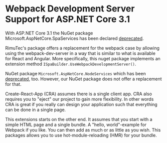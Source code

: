 ﻿# Webpack Development Server Support for ASP.NET Core 3.1

With ASP.NET Core 3.1 the NuGet package Microsoft.AspNetCore.SpaServices has been declared [deprecated](https://github.com/dotnet/aspnetcore/issues/12890). 

RimuTec's package offers a replacement for the webpack case by allowing using the webpack-dev-server in a way that is similar to what is available for React and Angular. More specifically, this nuget package implements an extension method ```ISpaBuilder.UseWebpackDevelopmentServer()```.

NuGet package `Microsoft.AspNetCore.NodeServices` which has been [deprecated](https://github.com/dotnet/aspnetcore/issues/12890), too. However, our NuGet package does not offer a replacement for that.

Create-React-App (CRA) assumes there is a single client app. CRA also requires you to "eject" our project to gain more flexibility. In other words CRA is great if you really can design your application such that everything can be done in a single page.

This extensions starts on the other end. It assumes that you start with a simple HTML page and a single bundle. A "hello, world"-example for Webpack if you like. You can then add as much or as little as you wish. This packages allows you to use hot-module-reloading (HMR) for your bundle.